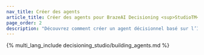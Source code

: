 ```yaml
---
nav_title: Créer des agents
article_title: Créer des agents pour BrazeAI Decisioning <sup>StudioTM</sup> 
page_order: 2
description: "Découvrez comment créer un agent décisionnel basé sur l’IA afin d'automatiser les expérimentations personnalisées et d'optimiser les résultats tels que les conversions, la fidélisation ou le chiffre d'affaires, sans tests A/B manuels."
---
```


{% multi_lang_include decisioning_studio/building_agents.md %}

